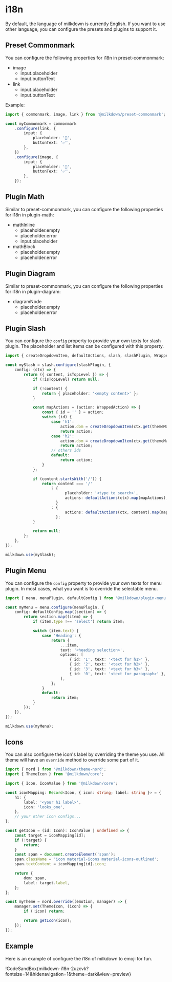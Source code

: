 # i18n

By default, the language of milkdown is currently English.
If you want to use other language, you can configure the presets and plugins to support it.

## Preset Commonmark

You can configure the following properties for i18n in preset-commonmark:

-   image
    -   input.placeholder
    -   input.buttonText
-   link
    -   input.placeholder
    -   input.buttonText

Example:

```typescript
import { commonmark, image, link } from '@milkdown/preset-commonmark';

const myCommonmark = commonmark
    .configure(link, {
        input: {
            placeholder: '👻',
            buttonText: '✅',
        },
    })
    .configure(image, {
        input: {
            placeholder: '👻',
            buttonText: '✅',
        },
    });
```

## Plugin Math

Similar to preset-commonmark, you can configure the following properties for i18n in plugin-math:

-   mathInline
    -   placeholder.empty
    -   placeholder.error
    -   input.placeholder
-   mathBlock
    -   placeholder.empty
    -   placeholder.error

## Plugin Diagram

Similar to preset-commonmark, you can configure the following properties for i18n in plugin-diagram:

-   diagramNode
    -   placeholder.empty
    -   placeholder.error

## Plugin Slash

You can configure the `config` property to provide your own texts for slash plugin.
The placeholder and list items can be configured with this property.

```typescript
import { createDropdownItem, defaultActions, slash, slashPlugin, WrappedAction } from '@milkdown/plugin-slash';

const mySlash = slash.configure(slashPlugin, {
    config: (ctx) => {
        return ({ content, isTopLevel }) => {
            if (!isTopLevel) return null;

            if (!content) {
                return { placeholder: '<empty content>' };
            }

            const mapActions = (action: WrappedAction) => {
                const { id = '' } = action;
                switch (id) {
                    case 'h1':
                        action.dom = createDropdownItem(ctx.get(themeManagerCtx), '<heading 1>', 'h1');
                        return action;
                    case 'h2':
                        action.dom = createDropdownItem(ctx.get(themeManagerCtx), '<heading 2>', 'h2');
                        return action;
                    // others ids
                    default:
                        return action;
                }
            };

            if (content.startsWith('/')) {
                return content === '/'
                    ? {
                          placeholder: '<type to search>',
                          actions: defaultActions(ctx).map(mapActions),
                      }
                    : {
                          actions: defaultActions(ctx, content).map(mapActions),
                      };
            }

            return null;
        };
    },
});

milkdown.use(mySlash);
```

## Plugin Menu

You can configure the `config` property to provide your own texts for menu plugin.
In most cases, what you want is to override the selectable menu.

```typescript
import { menu, menuPlugin, defaultConfig } from '@milkdown/plugin-menu';

const myMenu = menu.configure(menuPlugin, {
    config: defaultConfig.map((section) => {
        return section.map((item) => {
            if (item.type !== 'select') return item;

            switch (item.text) {
                case 'Heading': {
                    return {
                        ...item,
                        text: '<heading selection>',
                        options: [
                            { id: '1', text: '<text for h1>' },
                            { id: '2', text: '<text for h2>' },
                            { id: '3', text: '<text for h3>' },
                            { id: '0', text: '<text for paragraph>' },
                        ],
                    };
                }
                default:
                    return item;
            }
        });
    }),
});

milkdown.use(myMenu);
```

## Icons

You can also configure the icon's label by overriding the theme you use.
All theme will have an `override` method to override some part of it.

```typescript
import { nord } from '@milkdown/theme-nord';
import { ThemeIcon } from '@milkdown/core';

import { Icon, IconValue } from '@milkdown/core';

const iconMapping: Record<Icon, { icon: string; label: string }> = {
    h1: {
        label: '<your h1 label>',
        icon: 'looks_one',
    },
    // your other icon configs...
};

const getIcon = (id: Icon): IconValue | undefined => {
    const target = iconMapping[id];
    if (!target) {
        return;
    }
    const span = document.createElement('span');
    span.className = 'icon material-icons material-icons-outlined';
    span.textContent = iconMapping[id].icon;

    return {
        dom: span,
        label: target.label,
    };
};

const myTheme = nord.override((emotion, manager) => {
    manager.set(ThemeIcon, (icon) => {
        if (!icon) return;

        return getIcon(icon);
    });
});
```

## Example

Here is an example of configure the i18n of milkdown to emoji for fun.

!CodeSandBox{milkdown-i18n-2uzcvk?fontsize=14&hidenavigation=1&theme=dark&view=preview}

